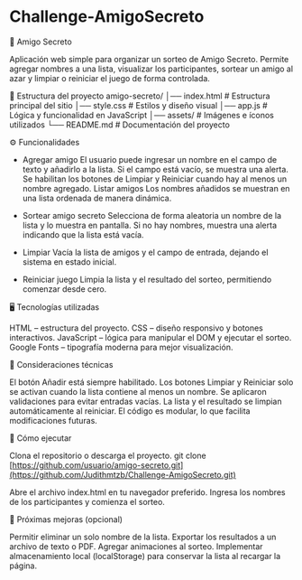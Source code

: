 # Challenge-AmigoSecreto

🎁 Amigo Secreto

Aplicación web simple para organizar un sorteo de Amigo Secreto.
Permite agregar nombres a una lista, visualizar los participantes, sortear un amigo al azar y limpiar o reiniciar el juego de forma controlada.

📂 Estructura del proyecto
amigo-secreto/
│── index.html       # Estructura principal del sitio
│── style.css        # Estilos y diseño visual
│── app.js           # Lógica y funcionalidad en JavaScript
│── assets/          # Imágenes e íconos utilizados
└── README.md        # Documentación del proyecto

⚙️ Funcionalidades

* Agregar amigo
El usuario puede ingresar un nombre en el campo de texto y añadirlo a la lista.
Si el campo está vacío, se muestra una alerta.
Se habilitan los botones de Limpiar y Reiniciar cuando hay al menos un nombre agregado.
Listar amigos
Los nombres añadidos se muestran en una lista ordenada de manera dinámica.

* Sortear amigo secreto
Selecciona de forma aleatoria un nombre de la lista y lo muestra en pantalla.
Si no hay nombres, muestra una alerta indicando que la lista está vacía.

* Limpiar
Vacía la lista de amigos y el campo de entrada, dejando el sistema en estado inicial.

* Reiniciar juego
Limpia la lista y el resultado del sorteo, permitiendo comenzar desde cero.

🖥️ Tecnologías utilizadas

HTML – estructura del proyecto.
CSS – diseño responsivo y botones interactivos.
JavaScript – lógica para manipular el DOM y ejecutar el sorteo.
Google Fonts – tipografía moderna para mejor visualización.

🔑 Consideraciones técnicas

El botón Añadir está siempre habilitado.
Los botones Limpiar y Reiniciar solo se activan cuando la lista contiene al menos un nombre.
Se aplicaron validaciones para evitar entradas vacías.
La lista y el resultado se limpian automáticamente al reiniciar.
El código es modular, lo que facilita modificaciones futuras.

🚀 Cómo ejecutar

Clona el repositorio o descarga el proyecto.
git clone [https://github.com/usuario/amigo-secreto.git](https://github.com/Judithmtzb/Challenge-AmigoSecreto.git)

Abre el archivo index.html en tu navegador preferido.
Ingresa los nombres de los participantes y comienza el sorteo.

📌 Próximas mejoras (opcional)

Permitir eliminar un solo nombre de la lista.
Exportar los resultados a un archivo de texto o PDF.
Agregar animaciones al sorteo.
Implementar almacenamiento local (localStorage) para conservar la lista al recargar la página.
